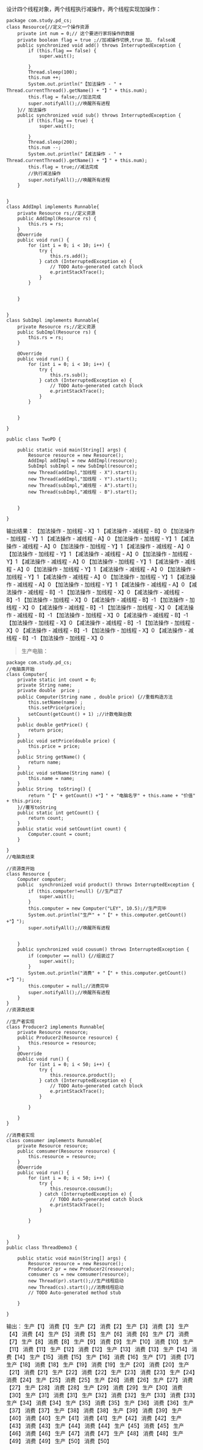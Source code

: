 设计四个线程对象，两个线程执行减操作，两个线程实现加操作：
```
package com.study.pd_cs;
class Resource{//定义一个操作资源
	private int num = 0;// 这个要进行家将操作的数据
	private boolean flag = true ;//加减操作切换,true 加， false减
	public synchronized void add() throws InterruptedException {
		if (this.flag == false) {
			super.wait();
			
		}
		Thread.sleep(100);
		this.num ++;
		System.out.println("【加法操作 - " + Thread.currentThread().getName() + "】" + this.num);
		this.flag = false;//加法完成
		super.notifyAll();//唤醒所有进程
	}// 加法操作
	public synchronized void sub() throws InterruptedException {
		if (this.flag == true) {
			super.wait();
			
		}
		Thread.sleep(200);
		this.num --;
		System.out.println("【减法操作 - " + Thread.currentThread().getName() + "】" + this.num);
		this.flag = true;//减法完成
		//执行减法操作
		super.notifyAll();//唤醒所有进程
	}
	
	
}
class AddImpl implements Runnable{
	private Resource rs;//定义资源
	public AddImpl(Resource rs) {
		this.rs = rs;
	}
	@Override
	public void run() {
		for (int i = 0; i < 10; i++) {
			try {
				this.rs.add();
			} catch (InterruptedException e) {
				// TODO Auto-generated catch block
				e.printStackTrace();
			}
		}
		
		
	}
	
	
}
class SubImpl implements Runnable{
	private Resource rs;//定义资源
	public SubImpl(Resource rs) {
		this.rs = rs;
	}

	@Override
	public void run() {
		for (int i = 0; i < 10; i++) {
			try {
				this.rs.sub();
			} catch (InterruptedException e) {
				// TODO Auto-generated catch block
				e.printStackTrace();
			}
		}
		
		
	}
	
}

public class TwoPD {

	public static void main(String[] args) {
		Resource resource = new Resource();
		AddImpl addImpl = new AddImpl(resource);
		SubImpl subImpl = new SubImpl(resource);
		new Thread(addImpl,"加线程 - X").start();
		new Thread(addImpl,"加线程 - Y").start();
		new Thread(subImpl,"减线程 - A").start();
		new Thread(subImpl,"减线程 - B").start();
	

	}

}
```
输出结果：
【加法操作 - 加线程 - X】1
【减法操作 - 减线程 - B】0
【加法操作 - 加线程 - Y】1
【减法操作 - 减线程 - A】0
【加法操作 - 加线程 - Y】1
【减法操作 - 减线程 - A】0
【加法操作 - 加线程 - Y】1
【减法操作 - 减线程 - A】0
【加法操作 - 加线程 - Y】1
【减法操作 - 减线程 - A】0
【加法操作 - 加线程 - Y】1
【减法操作 - 减线程 - A】0
【加法操作 - 加线程 - Y】1
【减法操作 - 减线程 - A】0
【加法操作 - 加线程 - Y】1
【减法操作 - 减线程 - A】0
【加法操作 - 加线程 - Y】1
【减法操作 - 减线程 - A】0
【加法操作 - 加线程 - Y】1
【减法操作 - 减线程 - A】0
【加法操作 - 加线程 - Y】1
【减法操作 - 减线程 - A】0
【减法操作 - 减线程 - B】-1
【加法操作 - 加线程 - X】0
【减法操作 - 减线程 - B】-1
【加法操作 - 加线程 - X】0
【减法操作 - 减线程 - B】-1
【加法操作 - 加线程 - X】0
【减法操作 - 减线程 - B】-1
【加法操作 - 加线程 - X】0
【减法操作 - 减线程 - B】-1
【加法操作 - 加线程 - X】0
【减法操作 - 减线程 - B】-1
【加法操作 - 加线程 - X】0
【减法操作 - 减线程 - B】-1
【加法操作 - 加线程 - X】0
【减法操作 - 减线程 - B】-1
【加法操作 - 加线程 - X】0
【减法操作 - 减线程 - B】-1
【加法操作 - 加线程 - X】0

>生产电脑：
```
package com.study.pd_cs;
//电脑类开始
class Computer{
	private static int count = 0;
	private String name;
	private double  price ;
	public Computer(String name , double price) {//重载构造方法
		this.setName(name) ;
		this.setPrice(price);
		setCount(getCount() + 1) ;//计数电脑台数
	}
	public double getPrice() {
		return price;
	}
	public void setPrice(double price) {
		this.price = price;
	}
	public String getName() {
		return name;
	}
	public void setName(String name) {
		this.name = name;
	}
	public String  toString() {
		return "【" + getCount() +"】" + "电脑名字" + this.name + "价值" + this.price;
	}//覆写toString
	public static int getCount() {
		return count;
	}
	public static void setCount(int count) {
		Computer.count = count;
	}
	
}
//电脑类结束

//资源类开始
class Resource {
	Computer computer;
	public  synchronized void product() throws InterruptedException {
		if (this.computer!=null) {//生产过了
			super.wait();
		}
		this.computer = new Computer("LEY", 10.5);//生产完毕
		System.out.println("生产" + "【" + this.computer.getCount() +"】");
		super.notifyAll();//唤醒所有进程
	
		
	}
	public synchronized void cousum() throws InterruptedException {
		if (computer == null) {//组装过了
			super.wait();
		}
		System.out.println("消费" + "【" + this.computer.getCount() +"】");
		this.computer = null;//消费完毕
		super.notifyAll();//唤醒所有进程
	}
}
//资源类结束

//生产者实现
class Producer2 implements Runnable{
	private Resource resource;
	public Producer2(Resource resource) {
		this.resource = resource;
	}
	@Override
	public void run() {
		for (int i = 0; i < 50; i++) {
			try {
				this.resource.product();
			} catch (InterruptedException e) {
				// TODO Auto-generated catch block
				e.printStackTrace();
			}
			
		}
		
	}
}

//消费者实现
class comsumer implements Runnable{
	private Resource resource;
	public comsumer(Resource resource) {
		this.resource = resource;
	}
	@Override
	public void run() {
		for (int i = 0; i < 50; i++) {
			try {
				this.resource.cousum();
			} catch (InterruptedException e) {
				// TODO Auto-generated catch block
				e.printStackTrace();
			}
			
		}
		
		
	}
}
public class ThreadDemo3 {

	public static void main(String[] args) {
		Resource resource = new Resource();
		Producer2 pr = new Producer2(resource);
		comsumer cs = new comsumer(resource);
		new Thread(pr).start();//生产线程启动
		new Thread(cs).start();//消费线程启动
		// TODO Auto-generated method stub

	}

}
```
输出：
生产【1】
消费【1】
生产【2】
消费【2】
生产【3】
消费【3】
生产【4】
消费【4】
生产【5】
消费【5】
生产【6】
消费【6】
生产【7】
消费【7】
生产【8】
消费【8】
生产【9】
消费【9】
生产【10】
消费【10】
生产【11】
消费【11】
生产【12】
消费【12】
生产【13】
消费【13】
生产【14】
消费【14】
生产【15】
消费【15】
生产【16】
消费【16】
生产【17】
消费【17】
生产【18】
消费【18】
生产【19】
消费【19】
生产【20】
消费【20】
生产【21】
消费【21】
生产【22】
消费【22】
生产【23】
消费【23】
生产【24】
消费【24】
生产【25】
消费【25】
生产【26】
消费【26】
生产【27】
消费【27】
生产【28】
消费【28】
生产【29】
消费【29】
生产【30】
消费【30】
生产【31】
消费【31】
生产【32】
消费【32】
生产【33】
消费【33】
生产【34】
消费【34】
生产【35】
消费【35】
生产【36】
消费【36】
生产【37】
消费【37】
生产【38】
消费【38】
生产【39】
消费【39】
生产【40】
消费【40】
生产【41】
消费【41】
生产【42】
消费【42】
生产【43】
消费【43】
生产【44】
消费【44】
生产【45】
消费【45】
生产【46】
消费【46】
生产【47】
消费【47】
生产【48】
消费【48】
生产【49】
消费【49】
生产【50】
消费【50】

